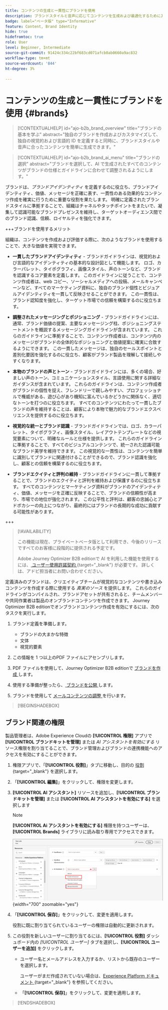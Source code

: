 ```yaml
---
title: コンテンツの生成と一貫性にブランドを使用
description: ブランドスタイルと音声に応じてコンテンツを生成および最適化するためにJourney Optimizer B2B editionで定義できるブランドガイドラインについて説明します。
badge: label="ベータ版" type="Informative"
feature: Content, Brand Identity
hide: true
hidefromtoc: true
role: User
level: Beginner, Intermediate
source-git-commit: 91424c334c22bf683cd071afcb0ab0660a9ac832
workflow-type: tm+mt
source-wordcount: '844'
ht-degree: 3%

---
```


# コンテンツの生成と一貫性にブランドを使用 {#brands}

>[!CONTEXTUALHELP]
>id="ajo-b2b_brand_overview"
>title="ブランドの基本を学ぶ"
>abstract="独自のブランドを作成およびカスタマイズして、独自の視覚的および言語的 ID を定義すると同時に、ブランドスタイルや音声に合ったコンテンツを簡単に生成できます。"

>[!CONTEXTUALHELP]
>id="ajo-b2b_brand_ai_menu"
>title="ブランドの選択"
>abstract="ブランドを選択して、AI で生成されたすべてのコンテンツがブランドの仕様とガイドラインに合わせて調整されるようにします。"

ブランドは、_ブランドアイデンティティ_ を定義するのに役立ち、ブランドアイデンティティ、価値、メッセージを正確に表す、一貫性のある効果的なコンテンツ作成を確実に行うために重要な役割を果たします。 明確に定義されたブランドスタイルに準拠することで、組織はチャネルやタッチポイントをまたいで、凝集して認識可能なブランドプレゼンスを維持し、ターゲットオーディエンス間でのブランド認識、信頼、ロイヤルティを強化できます。

+++ブランドを使用するメリット

組織は、コンテンツを作成および評価する際に、次のようなブランドを使用することで、大きな価値を実現できます。

* **一貫したブランドアイデンティティ** - ブランドガイドラインは、視覚的および言語的なアイデンティティの基本的な設計図として機能します。 ロゴ、カラーパレット、タイポグラフィ、画像スタイル、声のトーンなど、ブランドを認識するコア要素を定義します。 このガイドラインに従うことで、コンテンツ作成者は、web コピー、ソーシャルメディアへの投稿、メールキャンペーンなど、すべてのマーケティング資料に、独自のブランド個性とビジュアルアイデンティティを一貫して反映させることができます。 この一貫性は、ブランド認知度を強化し、ターゲット市場での信頼を構築するのに役立ちます。

* **調整されたメッセージングとポジショニング** - ブランドガイドラインには、通常、ブランド価値の提案、主要なメッセージング柱、ポジショニングステートメントを概説するメッセージングガイドラインが含まれています。 これらのガイドラインに準拠することで、コンテンツ作成者は、コンテンツ内のメッセージがブランドの全体的なポジショニングと価値提案に確実に合致するようにできます。 この一貫したメッセージは、独自のセールスポイントと差別化要因を強化するのに役立ち、顧客がブランド製品を理解して接続しやすくなります。

* **本物のブランドの声とトーン** - ブランドガイドラインには、多くの場合、好ましい声のトーン、コミュニケーションスタイル、言語使用に関する詳細なガイダンスが含まれています。 これらのガイドラインは、コンテンツ作成者がブランドの個性を捉え、フレンドリーで親しみやすい、プロフェッショナルで権威がある、遊び心があり機知に富んでいるかどうかに関係なく、適切なトーンを打つのに役立ちます。 すべてのコンテンツにわたって一貫したブランドの声を維持することは、顧客により本物で魅力的なブランドエクスペリエンスを提供するのに役立ちます。

* **視覚的な統一とブランド認識** - ブランドガイドラインでは、ロゴ、カラーパレット、タイポグラフィ、画像スタイル、レイアウトテンプレートなどの視覚要素について、明確なルールと仕様を提供します。 これらのガイドラインに準拠することで、すべてのビジュアルコンテンツで、統一された認識可能なブランド美学を維持できます。 この視覚的な一貫性は、コンテンツを簡単に識別してブランドに関連付けることができるので、ブランド認識を強化し、顧客との信頼を構築するのに役立ちます。

* **ブランドエクイティと評判の維持** - ブランドガイドラインに一貫して準拠することで、ブランドのエクイティと評判を維持および保護するのに役立ちます。 すべてのコンテンツとマーケティング資料がブランドのアイデンティティ、価値、メッセージを正確に反映することで、ブランドの信頼性が高まり、市場での地位が強化されます。 この公平性と評判は、顧客の忠誠心とアドボカシーの向上につながり、最終的にはブランドの長期的な成功に貢献する可能性があります。

+++

>[!AVAILABILITY]
>
>この機能は現在、プライベートベータ版として利用でき、今後のリリースですべてのお客様に段階的に提供される予定です。
>
>Adobe Journey Optimizer B2B editionで AI を利用した機能を使用するには、[ ユーザー使用許諾契約 ](https://www.adobe.com/legal/licenses-terms/adobe-dx-gen-ai-user-guidelines.html){target="_blank"} が必要です。 詳しくは、アドビ担当者にお問い合わせください。

定義済みのブランドは、クリエイティブチームが視覚的なコンテンツや書き込みコンテンツを作成する際に使用する _真実のソース_ を提供します。 これらのガイドラインがコンパイルされ、ブランドアセットが共有されると、チームメンバーや共同作業者は製品のオンブランドコンテンツを作成できます。 Journey Optimizer B2B editionでオンブランドコンテンツ作成を有効にするには、次のタスクを実行します。

1. ブランド定義を準備します。

   * ブランドの大まかな特徴
   * 文体
   * 視覚的要素

1. この情報を 1 つ以上のPDF ファイルにアセンブリします。

1. PDF ファイルを使用して、Journey Optimizer B2B editionで [ ブランドを作成 ](./brands-manage-create.md#create-and-define-a-brand) します。

1. 使用する準備が整ったら、[ ブランドを公開 ](./brands-manage-create.md#publish-the-brand) します。

1. ブランドを使用して [ メールコンテンツの調整 ](./brand-alignment.md) を行います。
<!-- 
1. Use the brand to generate content. -->

>[!BEGINSHADEBOX]

## ブランド関連の権限

製品管理者は、Adobe Experience Cloudの **[!UICONTROL 権限]** アプリで **[!UICONTROL ブランドキットを管理]** または _AI アシスタントを有効にする_ リソース権限を割り当てることで、ブランド管理およびブランドの連携機能へのアクセスを有効にすることができます。

1. 権限アプリで、「**[!UICONTROL 役割]**」タブに移動し、目的の [ 役割 ](https://experienceleague.adobe.com/ja/docs/experience-platform/access-control/abac/permissions-ui/roles){target="_blank"} を選択します。

1. 「**[!UICONTROL 編集]**」をクリックして、権限を変更します。

1. **[!UICONTROL AI アシスタント]** リソースを追加し、**[!UICONTROL ブランドキットを管理]** または **[!UICONTROL AI アシスタントを有効にする]** を選択します

   >[!NOTE]
   >
   >**[!UICONTROL Ai アシスタントを有効にする]** 権限を持つユーザーは、**[!UICONTROL Brands]** ライブラリに読み取り専用でアクセスできます。

   ![ ブランドアクセスのための AI アシスタント権限を追加 ](./assets/brands-aep-permissions.png){width="700" zoomable="yes"}

1. 「**[!UICONTROL 保存]**」をクリックして、変更を適用します。

   役割に既に割り当てられているユーザーの権限は自動的に更新されます。

1. この役割を新しいユーザーに割り当てるには、**[!UICONTROL 役割]** ダッシュボード内の _[!UICONTROL ユーザー]_ タブを選択し、**[!UICONTROL ユーザーを追加]** をクリックします。

   * ユーザー名とメールアドレスを入力するか、リストから既存のユーザーを選択します。

     ユーザーがまだ作成されていない場合は、[Experience Platform ドキュメント ](https://experienceleague.adobe.com/ja/docs/experience-platform/access-control/abac/permissions-ui/users){target="_blank"} を参照してください。

   * 「**[!UICONTROL 保存]**」をクリックして、変更を適用します。

>[!ENDSHADEBOX]

